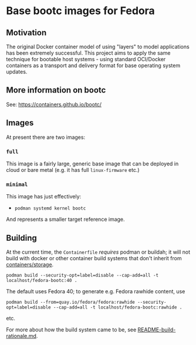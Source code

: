 # Base bootc images for Fedora

## Motivation

The original Docker container model of using "layers" to model
applications has been extremely successful.  This project
aims to apply the same technique for bootable host systems - using
standard OCI/Docker containers as a transport and delivery format
for base operating system updates.

## More information on bootc

See: <https://containers.github.io/bootc/>

## Images

At present there are two images:

### `full`

This image is a fairly large, generic base image that can
be deployed in cloud or bare metal (e.g. it has full `linux-firmware` etc.)

### `minimal`

This image has just effectively:

- `podman systemd kernel bootc`

And represents a smaller target reference image.


## Building

At the current time, the `Containerfile` *requires* podman or buildah; it will not build with docker
or other container build systems that don't inherit from [containers/storage](https://github.com/containers/storage/).

```shell
podman build --security-opt=label=disable --cap-add=all -t localhost/fedora-bootc:40 .
```

The default uses Fedora 40; to generate e.g. Fedora rawhide content, use

```shell
podman build --from=quay.io/fedora/fedora:rawhide --security-opt=label=disable --cap-add=all -t localhost/fedora-bootc:rawhide .
```

etc.

For more about how the build system came to be, see [README-build-rationale.md](README-build-rationale.md).
